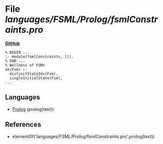 # File _languages/FSML/Prolog/fsmlConstraints.pro_
**[GitHub](https://github.com/softlang/yas/blob/master/languages/FSML/Prolog/fsmlConstraints.pro)**
```
% BEGIN ...
:- module(fsmlConstraints, []).
% END ...
% Wellness of FSMs
ok(Fsm) :-
  distinctStateIds(Fsm),
  singleInitialState(Fsm),
...
```

## Languages
* [Prolog](../languages/Prolog.md) (prolog(text))

## References
* elementOf('languages/FSML/Prolog/fsmlConstraints.pro',prolog(text))
